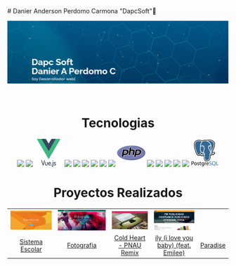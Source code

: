 <link rel="stylesheet" type='text/css' href="https://cdn.jsdelivr.net/gh/devicons/devicon@latest/devicon.min.css" />
# Danier Anderson Perdomo Carmona "DapcSoft"👋

[![ProfileBanner](https://github.com/danier-955/dapc_portafolio/blob/main/assets/img/Portada.PNG)](https://Davekibh.github.io)

<div align="center">
<br />
<h1 align="center">Tecnologias</h1>

<p align="center"><img src="https://cdn.jsdelivr.net/gh/devicons/devicon/icons/react/react-original.svg" style="height: 4rem"/>
<img src="https://www.vectorlogo.zone/logos/angular/angular-ar21.svg" style="height:4rem; background-color:white"/>
<img src="https://raw.githubusercontent.com/devicons/devicon/master/icons/vuejs/vuejs-original-wordmark.svg" style="height: 4rem; background-color:white"/>
<img src="https://raw.githubusercontent.com/prplx/svg-logos/5585531d45d294869c4eaab4d7cf2e9c167710a9/svg/materialize.svg" style="height: 4rem; background-color:white"/>
<img src="https://www.vectorlogo.zone/logos/getbootstrap/getbootstrap-ar21.svg" style="height: 4rem; background-color:white"/>
<img src="https://cdn.jsdelivr.net/gh/devicons/devicon/icons/html5/html5-original-wordmark.svg" style="height: 4rem"/>
<img src="https://cdn.jsdelivr.net/gh/devicons/devicon/icons/css3/css3-original-wordmark.svg" style="height: 4rem"/>
<img src="https://cdn.jsdelivr.net/gh/devicons/devicon/icons/javascript/javascript-plain.svg" style="height: 4rem"/>
<img src="https://www.vectorlogo.zone/logos/typescriptlang/typescriptlang-ar21.svg"  style="height: 4rem"/>
<img src="https://raw.githubusercontent.com/devicons/devicon/master/icons/php/php-original.svg" style="height: 4rem"/>
<img src="https://cdn.worldvectorlogo.com/logos/codeigniter.svg" style="height: 4rem"/>
<img src="https://www.vectorlogo.zone/logos/laravel/laravel-ar21.svg" style="height: 4rem"/>
<img src="https://cdn.jsdelivr.net/gh/devicons/devicon/icons/git/git-plain.svg" style="height: 4rem"/>
<img src="https://user-images.githubusercontent.com/64439609/212556741-81407849-82c8-4926-854f-820e8a644375.png" style="height: 4rem; background-color:white"/>
<img src="https://www.vectorlogo.zone/logos/mysql/mysql-ar21.svg"  style="height: 4rem"/>
 <img src="https://raw.githubusercontent.com/devicons/devicon/master/icons/postgresql/postgresql-original-wordmark.svg"  style="height: 4rem"/>
</p>
 
# Proyectos Realizados
<p recentlyplayed, float='left'>
  <p></p>
  <table style='width:100%'>
    <tr align='center'>
      <td><img class='' src='https://github.com/danier-955/dapc_portafolio/blob/main/assets/img/portfolio/sistemaescolar/1.jpg'  >
      </td>
      <td><img class='artists' src='https://github.com/danier-955/dapc_portafolio/blob/main/assets/img/portfolio/Fotografia/2%20-%20copia.png'>
      </td>
      <td><img class='artists' src='https://github.com/danier-955/dapc_portafolio/blob/main/assets/img/portfolio/blog/imagen1.png' >
      </td>
      <td><img class='artists' src='https://github.com/danier-955/dapc_portafolio/blob/main/assets/img/portfolio/pm_publicidad/publicidad-1.png' >
      </td>
      <td><img class='artists' src='' >
      </td>
    </tr>
    <tr align='center'>
      <td>
      <a href='https://open.spotify.com/track/3NxuezMdSLgt4OwHzBoUhL'>Sistema Escolar</a>
      </td>
      <td>
      <a href='https://open.spotify.com/track/4IBsj7ouiYgkKhaJnBCTXE'>Fotografia</a>
      </td>
      <td>
      <a href='https://open.spotify.com/track/6zSpb8dQRaw0M1dK8PBwQz'>Cold Heart - PNAU Remix</a>
      </td>
      <td>
      <a href='https://open.spotify.com/track/62aP9fBQKYKxi7PDXwcUAS'>ily (i love you baby) (feat. Emilee)</a>
      </td>
      <td>
      <a href='https://open.spotify.com/track/0Rx0DJI556Ix5gBny6EWmn'>Paradise</a>
      </td>
    </tr>
  </table>
</p recentlyplayed>

<br />
</div>

<div align="center">
<br />
 

<br />
</div>



